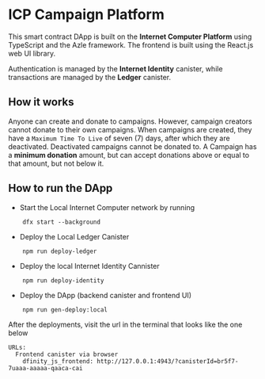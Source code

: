 # ICP Campaign Platform

This smart contract DApp is built on the **Internet Computer Platform** using TypeScript and the Azle framework.
The frontend is built using the React.js web UI library.

Authentication is managed by the **Internet Identity** canister, while transactions are managed by the **Ledger** canister. 


## How it works
Anyone can create and donate to campaigns. However, campaign creators cannot donate to their own campaigns. When campaigns are created, they have a `Maximum Time To Live` of seven (7) days, after which they are deactivated. Deactivated campaigns cannot be donated to. A Campaign has a **minimum donation** amount, but can accept donations above or equal to that amount, but not below it.

## How to run the DApp

- Start the Local Internet Computer network by running

```
	dfx start --background
```

- Deploy the Local Ledger Canister

```
	npm run deploy-ledger
```

- Deploy the local Internet Identity Cannister

```
	npm run deploy-identity
```

- Deploy the DApp (backend canister and frontend UI)

```
	npm run gen-deploy:local
```

After the deployments, visit the url in the terminal that looks like the one below

```
URLs:
  Frontend canister via browser
    dfinity_js_frontend: http://127.0.0.1:4943/?canisterId=br5f7-7uaaa-aaaaa-qaaca-cai
		
```
